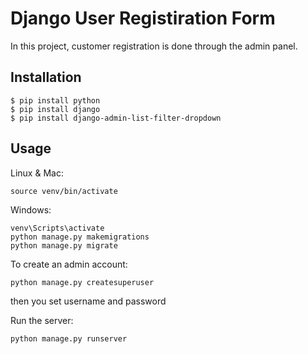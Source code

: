 # Django User Registiration Form
In this project, customer registration is done through the admin panel.
## Installation
```
$ pip install python
$ pip install django
$ pip install django-admin-list-filter-dropdown
```

## Usage
Linux & Mac:

```source venv/bin/activate```

Windows:
```
venv\Scripts\activate
python manage.py makemigrations
python manage.py migrate
```
To create an admin account:

```python manage.py createsuperuser```

then you set username and password

Run the server:

```python manage.py runserver```
